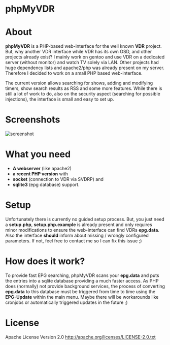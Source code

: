phpMyVDR
========

# About
**phpMyVDR** is a PHP-based web-interface for the well known **VDR** project. But, why another VDR interface while VDR has its own OSD, and other projects already exist?
I mainly work on gentoo and use VDR on a dedicated server (without monitor) and watch TV solely via LAN. Other projects had huge dependency lists and apache2/php was already present on my server. Therefore I decided to work on a small PHP based web-interface.

The current version allows searching for shows, adding and modifying timers, show search results as RSS and some more features. While there is still a lot of work to do, also on the security aspect (searching for possible injections), the interface is small and easy to set up.

# Screenshots

![screenshot](http://i.imgur.com/ZiyawbO.jpg)

# What you need
* **A webserver** (like apache2)
* **a recent PHP version** with
 * **socket** (connection to VDR via SVDRP) and 
 * **sqlite3** (epg database) support.


# Setup
Unfortunately there is currently no guided setup process. But, you just need a **setup.php**, **setup.php.example** is already present and only requires minor modifications to ensure the web-interface can find VDRs **epg.data**.
Also the interface **should** inform about missing / wrongly configured parameters. If not, feel free to contact me so I can fix this issue ;)


# How does it work?
To provide fast EPG searching, phpMyVDR scans your **epg.data** and puts the entries into a sqlite database providing a much faster access. As PHP does (normally) not provide background services, the process of converting **epg.data** to this database must be triggered from time to time using the **EPG-Update** within the main menu. Maybe there will be workarounds like cronjobs or automatically triggered updates in the future ;)


# License
Apache License Version 2.0
http://apache.org/licenses/LICENSE-2.0.txt
